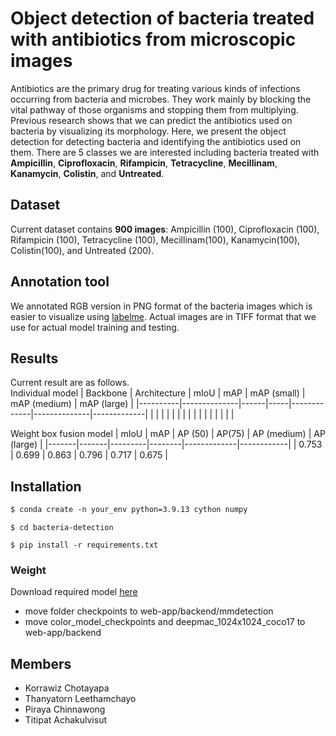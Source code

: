 # Object detection of bacteria treated with antibiotics from microscopic images

Antibiotics are the primary drug for treating various kinds of infections occurring from bacteria and microbes.
They work mainly by blocking the vital pathway of those organisms and stopping them from multiplying. Previous
research shows that we can predict the antibiotics used on bacteria by visualizing its morphology. Here,
we present the object detection for detecting bacteria and identifying the antibiotics used on them.
There are 5 classes we are interested including bacteria treated with **Ampicillin**, **Ciprofloxacin**, **Rifampicin**,
**Tetracycline**, **Mecillinam**, **Kanamycin**, **Colistin**, and **Untreated**.

## Dataset

Current dataset contains **900 images**: Ampicillin (100), Ciprofloxacin (100), Rifampicin (100), Tetracycline (100), Mecillinam(100), Kanamycin(100), Colistin(100), 
and Untreated (200).

## Annotation tool

We annotated RGB version in PNG format of the bacteria images which is easier to visualize using [labelme](https://github.com/wkentaro/labelme).
Actual images are in TIFF format that we use for actual model training and testing.

## Results

Current result are as follows.\
Individual model
| Backbone | Architecture | mIoU | mAP | mAP (small) | mAP (medium) | mAP (large) |
|----------|--------------|------|-----|-------------|--------------|-------------|
|          |              |      |     |             |              |             |
|          |              |      |     |             |              |             |

Weight box fusion model
| mIoU  |  mAP  | AP (50) | AP(75) | AP (medium) | AP (large) |
|-------|-------|---------|--------|-------------|------------|
| 0.753 | 0.699 | 0.863   | 0.796  | 0.717       | 0.675      |


## Installation 
```html
$ conda create -n your_env python=3.9.13 cython numpy
```
```
$ cd bacteria-detection
```
```
$ pip install -r requirements.txt
```

 ### Weight
Download required model [here](https://drive.google.com/drive/folders/1S8LEIkAcTxg5MJtzbsWkIeIt-Ayp5Mzz?usp=sharing)
 - move folder checkpoints to web-app/backend/mmdetection
 - move color_model_checkpoints and deepmac_1024x1024_coco17 to web-app/backend


## Members

- Korrawiz Chotayapa
- Thanyatorn Leethamchayo
- Piraya Chinnawong
- Titipat Achakulvisut
